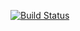 [![Build Status](https://github.com/segment-anything-models-java/SAMJ/actions/workflows/build.yml/badge.svg)](https://github.com/segment-anything-models-java/SAMJ/actions/workflows/build.yml)


